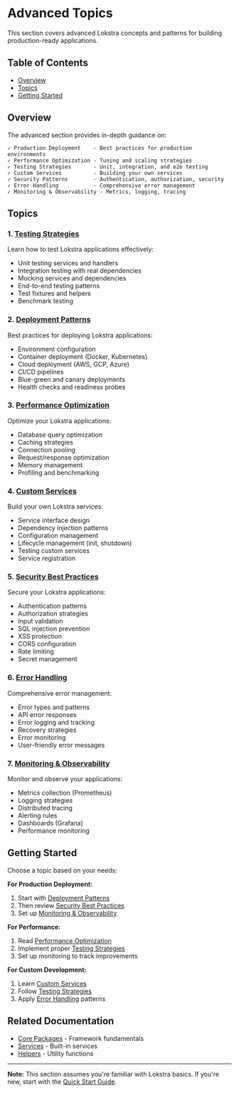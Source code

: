 # Advanced Topics

This section covers advanced Lokstra concepts and patterns for building production-ready applications.

## Table of Contents

- [Overview](#overview)
- [Topics](#topics)
- [Getting Started](#getting-started)

## Overview

The advanced section provides in-depth guidance on:

```
✓ Production Deployment    - Best practices for production environments
✓ Performance Optimization - Tuning and scaling strategies
✓ Testing Strategies       - Unit, integration, and e2e testing
✓ Custom Services          - Building your own services
✓ Security Patterns        - Authentication, authorization, security
✓ Error Handling           - Comprehensive error management
✓ Monitoring & Observability - Metrics, logging, tracing
```

## Topics

### 1. [Testing Strategies](testing.md)

Learn how to test Lokstra applications effectively:
- Unit testing services and handlers
- Integration testing with real dependencies
- Mocking services and dependencies
- End-to-end testing patterns
- Test fixtures and helpers
- Benchmark testing

### 2. [Deployment Patterns](deployment.md)

Best practices for deploying Lokstra applications:
- Environment configuration
- Container deployment (Docker, Kubernetes)
- Cloud deployment (AWS, GCP, Azure)
- CI/CD pipelines
- Blue-green and canary deployments
- Health checks and readiness probes

### 3. [Performance Optimization](performance.md)

Optimize your Lokstra applications:
- Database query optimization
- Caching strategies
- Connection pooling
- Request/response optimization
- Memory management
- Profiling and benchmarking

### 4. [Custom Services](custom-services.md)

Build your own Lokstra services:
- Service interface design
- Dependency injection patterns
- Configuration management
- Lifecycle management (init, shutdown)
- Testing custom services
- Service registration

### 5. [Security Best Practices](security.md)

Secure your Lokstra applications:
- Authentication patterns
- Authorization strategies
- Input validation
- SQL injection prevention
- XSS protection
- CORS configuration
- Rate limiting
- Secret management

### 6. [Error Handling](error-handling.md)

Comprehensive error management:
- Error types and patterns
- API error responses
- Error logging and tracking
- Recovery strategies
- Error monitoring
- User-friendly error messages

### 7. [Monitoring & Observability](monitoring.md)

Monitor and observe your applications:
- Metrics collection (Prometheus)
- Logging strategies
- Distributed tracing
- Alerting rules
- Dashboards (Grafana)
- Performance monitoring

## Getting Started

Choose a topic based on your needs:

**For Production Deployment:**
1. Start with [Deployment Patterns](deployment.md)
2. Then review [Security Best Practices](security.md)
3. Set up [Monitoring & Observability](monitoring.md)

**For Performance:**
1. Read [Performance Optimization](performance.md)
2. Implement proper [Testing Strategies](testing.md)
3. Set up monitoring to track improvements

**For Custom Development:**
1. Learn [Custom Services](custom-services.md)
2. Follow [Testing Strategies](testing.md)
3. Apply [Error Handling](error-handling.md) patterns

## Related Documentation

- [Core Packages](../01-core-packages/README.md) - Framework fundamentals
- [Services](../06-services/README.md) - Built-in services
- [Helpers](../07-helpers/README.md) - Utility functions

---

**Note:** This section assumes you're familiar with Lokstra basics. If you're new, start with the [Quick Start Guide](../../01-essentials/README.md).
